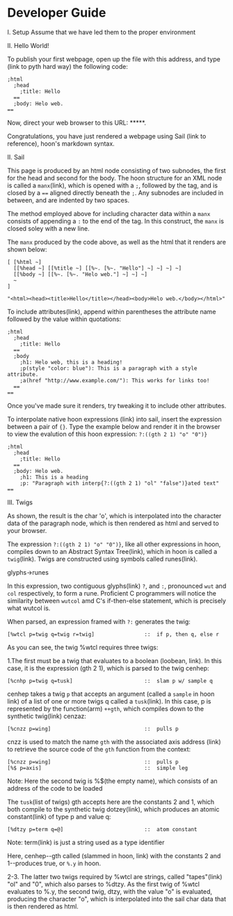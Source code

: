 Developer Guide
===============

I. Setup
Assume that we have led them to the proper environment

II. Hello World!

To publish your first webpage, open up the file with this
address, and type (link to pyth hard way) the
following code:

    ;html
      ;head
        ;title: Hello
      ==
      ;body: Helo web.
    ==

Now, direct your web browser to this URL: *****.

Congratulations, you have just rendered a webpage using Sail (link to reference), hoon's
markdown syntax. 

II. Sail

This page is produced by an html node consisting of two subnodes,
the first for the head and second for the body. The hoon
structure for an XML node is called a `manx`(link), which is
opened with a `;`, followed by the tag, and is closed by a `==`
aligned directly beneath the `;`. Any subnodes are included
in between, and are indented by two spaces.

The method employed above for including character data within a
`manx` consists of appending a `:` to the end
of the tag. In this construct, the `manx` is closed soley with a
new line.

The `manx` produced by the code above, as well as the html
that it renders are shown below:

    [ [%html ~]
      [[%head ~] [[%title ~] [[%~. [%~. "Hello"] ~] ~] ~] ~]
      [[%body ~] [[%~. [%~. "Helo web."] ~] ~] ~]
      ~
    ]

    "<html><head><title>Hello</title></head><body>Helo web.</body></html>"

To include attributes(link), append within parentheses the attribute name followed
by the value within quotations:

    ;html
      ;head
        ;title: Hello
      ==
      ;body
        ;h1: Helo web, this is a heading!
        ;p(style "color: blue"): This is a paragraph with a style attribute.
        ;a(href "http://www.example.com/"): This works for links too!
      ==
    ==

Once you've made sure it renders, try tweaking it to include
other attributes.

To interpolate native hoon expressions (link) into sail,
insert the expression between a pair of `{}`.
Type the example below and render it in the browser to view
the evalution of this hoon expression: `?:((gth 2 1) "o" "0")}`

    ;html
      ;head
        ;title: Hello
      ==
      ;body: Helo web.
        ;h1: This is a heading
        ;p: "Paragraph with interp{?:((gth 2 1) "ol" "false")}ated text"
    ==

III. Twigs

As shown, the result is the char 'o', which is 
interpolated into the character data of the paragraph node, which
is then rendered as html and served to your browser.

The expression `?:((gth 2 1) "o" "0")}`, like all other
expressions in hoon, compiles down to an Abstract Syntax
Tree(link), which in hoon is called a `twig`(link). Twigs are
constructed using symbols called runes(link).


glyphs->runes

In this expression, two contiguous glyphs(link) `?`, and `:`,
pronounced `wut` and `col` respectively, to form a rune.
Proficient C programmers will notice the similarity between
`wutcol` amd C's if-then-else statement, which is precisely what
wutcol is. 

When parsed, an expression framed with `?:` generates the twig:

    [%wtcl p=twig q=twig r=twig]                ::  if p, then q, else r

As you can see, the twig %wtcl requires three twigs:

1.The first must be a twig that evaluates to a boolean (loobean,
link). In this case, it is the expression (gth 2 1), which is
parsed to the twig cenhep:

    [%cnhp p=twig q=tusk]                       ::  slam p w/ sample q

cenhep takes a twig `p` that accepts an argument (called a
`sample` in hoon link) of a list of one or
more twigs q called a `tusk`(link). In this case, p is
represented by the function(arm) `++gth`, which compiles down to
the synthetic twig(link) cenzaz:

    [%cnzz p=wing]                              ::  pulls p

cnzz is used to match the name `gth` with the associated axis
address (link) to retrieve the source code of the `gth` function
from the context:

    [%cnzz p=wing]                              ::  pulls p
    [%$ p=axis]                                 ::  simple leg

Note: Here the second twig is %$(the empty name), which consists of
an address of the code to be loaded

The `tusk`(list of twigs) gth accepts here are the constants 2 and 1, 
which both compile to the synthetic twig dotzey(link), which
produces an atomic constant(link) of type p and value q:

    [%dtzy p=term q=@]                          ::  atom constant

Note: term(link) is just a string used as a type identifier

Here, cenhep--gth called (slammed in hoon, link) with the
constants 2 and 1--produces true, or `%.y` in hoon.

2-3. The latter two twigs required by %wtcl are strings, called
"tapes"(link) "ol" and "0", which also parses to %dtzy. As the first
twig of %wtcl evaluates to %.y, the second twig, dtzy, with the
value "o" is evaluated, producing the character "o", which is
interpolated into the sail char data that is then rendered as
html. 





